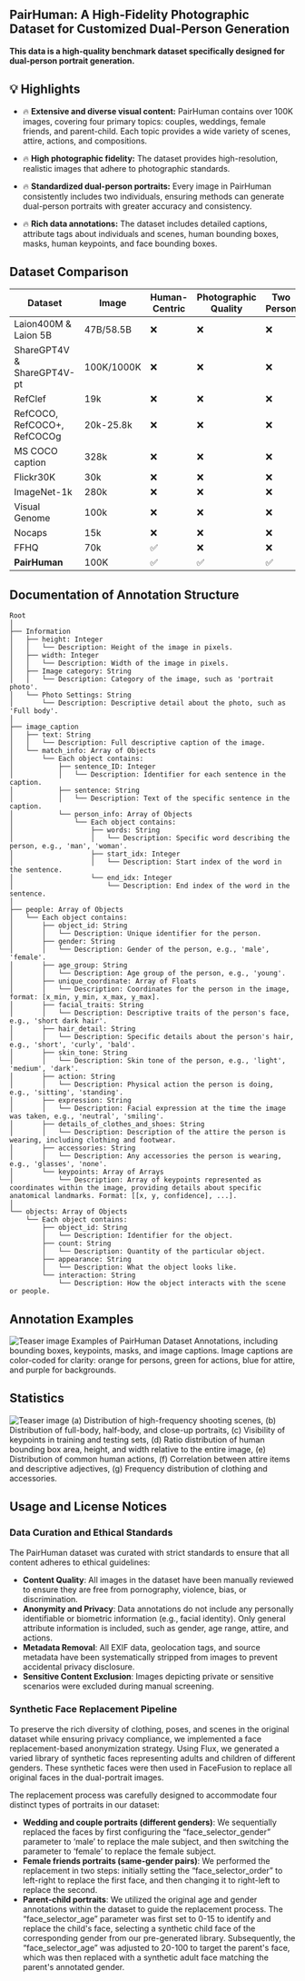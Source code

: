 
## PairHuman: A High-Fidelity Photographic Dataset for Customized Dual-Person Generation
**This data is a high-quality benchmark dataset specifically designed for dual-person portrait generation.**

## 💡 Highlights

- 🔥  **Extensive and diverse visual content:** PairHuman contains over 100K images, covering four primary topics: couples, weddings, female friends, and parent-child. Each topic provides a wide variety of scenes, attire, actions, and compositions. 

- 🔥  **High photographic fidelity:** The dataset provides high-resolution, realistic images that adhere to photographic standards. 

- 🔥  **Standardized dual-person portraits:** Every image in PairHuman consistently includes two individuals, ensuring methods can generate dual-person portraits with greater accuracy and consistency. 

- 🔥  **Rich data annotations:** The dataset includes detailed captions, attribute tags about individuals and scenes, human bounding boxes, masks, human keypoints, and face bounding boxes.

## Dataset Comparison
| **Dataset** | **Image** | **Human-Centric** | **Photographic Quality** | **Two Person** | **Detailed Captions** | **Attribute Tags** | **Human BBoxes** | **Human Masks** | **Key-points** | **Face BBoxes** |
| --- | --- | --- | --- | --- | --- | --- | --- | --- | --- | --- |
| Laion400M & Laion 5B| 47B/58.5B | ❌ | ❌ | ❌ | ❌ | ❌ | ❌ | ❌ | ❌ |
| ShareGPT4V & ShareGPT4V-pt | 100K/1000K | ❌ | ❌ | ❌ | ✅ | ❌ | ❌ | ❌ | ❌ |
| RefClef  | 19k | ❌ | ❌ | ❌ | ❌ | ❌ | ❌ | ❌ | ❌ | ❌ |
| RefCOCO, RefCOCO+, RefCOCOg | 20k-25.8k | ❌ | ❌ | ❌ | ❌ | ✅ | ✅ | ✅ | ✅ | ❌ |
| MS COCO caption | 328k | ❌ | ❌ | ❌ | ❌ | ✅ | ✅ | ✅ | ✅ | ❌ |
| Flickr30K | 30k | ❌ | ❌ | ❌ | ❌ | ❌ | ❌ | ❌ | ❌ | ❌ |
| ImageNet-1k | 280k | ❌ | ❌ | ❌ | ❌ | ✅ | ✅ | ✅ | ❌ | ❌ |
| Visual Genome  | 100k | ❌ | ❌ | ❌ | ❌ | ✅ | ✅ | ✅ | ❌ | ❌ |
| Nocaps  | 15k | ❌ | ❌ | ❌ | ❌ | ❌ | ❌ | ❌ | ❌ | ❌ |
| FFHQ  | 70k | ✅ | ❌ | ❌ | ❌ | ✅ | ✅ | ✅ | ❌ | ❌ |
| **PairHuman** | 100K | ✅ | ✅ | ✅ | ✅ | ✅ | ✅ | ✅ | ✅ | ✅ |


## Documentation of Annotation Structure
```none
Root
│
├── Information
│   ├── height: Integer
│   │   └── Description: Height of the image in pixels.
│   ├── width: Integer
│   │   └── Description: Width of the image in pixels.
│   ├── Image category: String
│   │   └── Description: Category of the image, such as 'portrait photo'.
│   └── Photo Settings: String
│       └── Description: Descriptive detail about the photo, such as 'Full body'.
│
├── image_caption
│   ├── text: String
│   │   └── Description: Full descriptive caption of the image. 
│   └── match_info: Array of Objects
│       └── Each object contains:
│           ├── sentence_ID: Integer
│           │   └── Description: Identifier for each sentence in the caption.
│           ├── sentence: String
│           │   └── Description: Text of the specific sentence in the caption.
│           └── person_info: Array of Objects
│               └── Each object contains:
│                   ├── words: String
│                   │   └── Description: Specific word describing the person, e.g., 'man', 'woman'.
│                   ├── start_idx: Integer
│                   │   └── Description: Start index of the word in the sentence.
│                   └── end_idx: Integer
│                       └── Description: End index of the word in the sentence.
│
├── people: Array of Objects
│   └── Each object contains:
│       ├── object_id: String
│       │   └── Description: Unique identifier for the person.
│       ├── gender: String
│       │   └── Description: Gender of the person, e.g., 'male', 'female'.
│       ├── age_group: String
│       │   └── Description: Age group of the person, e.g., 'young'.
│       ├── unique_coordinate: Array of Floats
│       │   └── Description: Coordinates for the person in the image, format: [x_min, y_min, x_max, y_max].
│       ├── facial_traits: String
│       │   └── Description: Descriptive traits of the person's face, e.g., 'short dark hair'.
│       ├── hair_detail: String
│       │   └── Description: Specific details about the person's hair, e.g., 'short', 'curly', 'bald'.
│       ├── skin_tone: String
│       │   └── Description: Skin tone of the person, e.g., 'light', 'medium', 'dark'.
│       ├── action: String
│       │   └── Description: Physical action the person is doing, e.g., 'sitting', 'standing'.
│       ├── expression: String
│       │   └── Description: Facial expression at the time the image was taken, e.g., 'neutral', 'smiling'.
│       ├── details_of_clothes_and_shoes: String
│       │   └── Description: Description of the attire the person is wearing, including clothing and footwear.
│       ├── accessories: String
│       │   └── Description: Any accessories the person is wearing, e.g., 'glasses', 'none'.
│       └── keypoints: Array of Arrays
│           └── Description: Array of keypoints represented as coordinates within the image, providing details about specific anatomical landmarks. Format: [[x, y, confidence], ...].
│
└── objects: Array of Objects
    └── Each object contains:
        ├── object_id: String
        │   └── Description: Identifier for the object.
        ├── count: String
        │   └── Description: Quantity of the particular object.
        ├── appearance: String
        │   └── Description: What the object looks like.
        └── interaction: String
            └── Description: How the object interacts with the scene or people.
```

## Annotation Examples
![Teaser image](./annotation_display.png)
Examples of PairHuman Dataset Annotations, including bounding boxes, keypoints, masks, and image captions. Image captions are color-coded for clarity: orange for persons, green for actions, blue for attire, and purple for backgrounds.

## Statistics
![Teaser image](./analysis.png)
(a) Distribution of high-frequency shooting scenes, (b) Distribution of full-body, half-body, and close-up portraits, (c) Visibility of keypoints in training and testing sets, (d) Ratio distribution of human bounding box area, height, and width relative to the entire image, (e) Distribution of common human actions, (f) Correlation between attire items and descriptive adjectives, (g) Frequency distribution of clothing and accessories.

## Usage and License Notices

### Data Curation and Ethical Standards
The PairHuman dataset was curated with strict standards to ensure that all content adheres to ethical guidelines:
- **Content Quality**: All images in the dataset have been manually reviewed to ensure they are free from pornography, violence, bias, or discrimination.
- **Anonymity and Privacy**:  Data annotations do not include any personally identifiable or biometric information (e.g., facial identity). Only general attribute information is included, such as gender, age range, attire, and actions.
- **Metadata Removal**: All EXIF data, geolocation tags, and source metadata have been systematically stripped from images to prevent accidental privacy disclosure.
- **Sensitive Content Exclusion**: Images depicting private or sensitive scenarios were excluded during manual screening.

### Synthetic Face Replacement Pipeline

To preserve the rich diversity of clothing, poses, and scenes in the original dataset while ensuring privacy compliance, we implemented a face replacement-based anonymization strategy. Using Flux, we generated a varied library of synthetic faces representing adults and children of different genders. These synthetic faces were then used in FaceFusion to replace all original faces in the dual-portrait images.

The replacement process was carefully designed to accommodate four distinct types of portraits in our dataset:

- **Wedding and couple portraits (different genders)**: We sequentially replaced the faces by first configuring the “face_selector_gender” parameter to ‘male’ to replace the male subject, and then switching the parameter to ‘female’ to replace the female subject.
- **Female friends portraits (same-gender pairs)**: We performed the replacement in two steps: initially setting the “face_selector_order” to left-right to replace the first face, and then changing it to right-left to replace the second.
- **Parent-child portraits**: We utilized the original age and gender annotations within the dataset to guide the replacement process. The “face_selector_age” parameter was first set to 0-15 to identify and replace the child's face, selecting a synthetic child face of the corresponding gender from our pre-generated library. Subsequently, the “face_selector_age” was adjusted to 20-100 to target the parent's face, which was then replaced with a synthetic adult face matching the parent's annotated gender.


